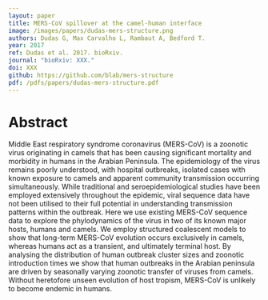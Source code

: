 ```yaml
---
layout: paper
title: MERS-CoV spillover at the camel-human interface
image: /images/papers/dudas-mers-structure.png
authors: Dudas G, Max Carvalho L, Rambaut A, Bedford T.
year: 2017
ref: Dudas et al. 2017. bioRxiv.
journal: "bioRxiv: XXX."
doi: XXX
github: https://github.com/blab/mers-structure
pdf: /pdfs/papers/dudas-mers-structure.pdf
---
```


# Abstract

Middle East respiratory syndrome coronavirus (MERS-CoV) is a zoonotic virus originating in camels that has been causing significant mortality and morbidity in humans in the Arabian Peninsula. The epidemiology of the virus remains poorly understood, with hospital outbreaks, isolated cases with known exposure to camels and apparent community transmission occurring simultaneously. While traditional and seroepidemiological studies have been employed extensively throughout the epidemic, viral sequence data have not been utilised to their full potential in understanding transmission patterns within the outbreak. Here we use existing MERS-CoV sequence data to explore the phylodynamics of the virus in two of its known major hosts, humans and camels. We employ structured coalescent models to show that long-term MERS-CoV evolution occurs exclusively in camels, whereas humans act as a transient, and ultimately terminal host. By analysing the distribution of human outbreak cluster sizes and zoonotic introduction times we show that human outbreaks in the Arabian peninsula are driven by seasonally varying zoonotic transfer of viruses from camels. Without heretofore unseen evolution of host tropism, MERS-CoV is unlikely to become endemic in humans.
